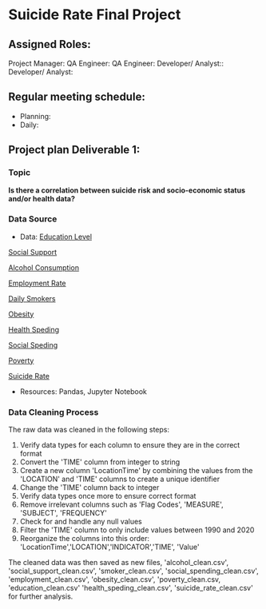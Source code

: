 # Suicide Rate Final Project

## Assigned Roles:
Project Manager:
QA Engineer:
QA Engineer:
Developer/ Analyst::
Developer/ Analyst:

## Regular meeting schedule:
- Planning:
- Daily:

## Project plan Deliverable 1:

### Topic

**Is there a correlation between suicide risk and socio-economic status and/or health data?**

### Data Source 
- Data:
[Education Level](https://data.oecd.org/eduatt/adult-education-level.htm)

[Social Support](https://data.oecd.org/healthrisk/social-support.htm)

[Alcohol Consumption](https://data.oecd.org/healthrisk/alcohol-consumption.htm)

[Employment Rate](https://data.oecd.org/emp/employment-rate.htm)

[Daily Smokers](https://data.oecd.org/healthrisk/daily-smokers.htm#indicator-chart)

[Obesity](https://data.oecd.org/healthrisk/overweight-or-obese-population.htm#indicator-chart)

[Health Speding](https://data.oecd.org/healthres/health-spending.htm)

[Social Speding](https://data.oecd.org/socialexp/social-spending.htm)

[Poverty](https://data.oecd.org/inequality/poverty-rate.htm)

[Suicide Rate](https://www.kaggle.com/datasets/omkargowda/suicide-rates-overview-1985-to-2021)


- Resources: Pandas, Jupyter Notebook

### Data Cleaning Process 

The raw data was cleaned in the following steps:
1. Verify data types for each column to ensure they are in the correct format
2. Convert the 'TIME' column from integer to string 
3. Create a new column 'LocationTime' by combining the values from the 
'LOCATION' and 'TIME' columns to create a unique identifier 
4. Change the 'TIME' column back to integer
5. Verify data types once more to ensure correct format
6. Remove irrelevant columns such as 'Flag Codes', 'MEASURE', 'SUBJECT', 'FREQUENCY'
7. Check for and handle any null values
8. Filter the 'TIME' column to only include values between 1990 and 2020
9. Reorganize the columns into this order: 'LocationTime','LOCATION','INDICATOR','TIME', 'Value'

The cleaned data was then saved as new files, 'alcohol_clean.csv', 'social_support_clean.csv', 'smoker_clean.csv', 'social_spending_clean.csv', 'employment_clean.csv', 'obesity_clean.csv', 'poverty_clean.csv, 'education_clean.csv'
'health_speding_clean.csv', 'suicide_rate_clean.csv' for further analysis.

